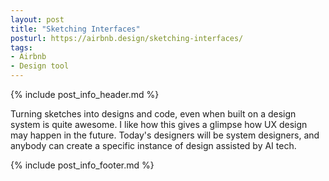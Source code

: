 ```yaml
---
layout: post
title: "Sketching Interfaces"
posturl: https://airbnb.design/sketching-interfaces/
tags:
- Airbnb
- Design tool
---
```


{% include post_info_header.md %}

Turning sketches into designs and code, even when built on a design system is quite awesome. I like how this gives a glimpse how UX design may happen in the future. Today's designers will be system designers, and anybody can create a specific instance of design assisted by AI tech.

<!--more-->
{% include post_info_footer.md %}
